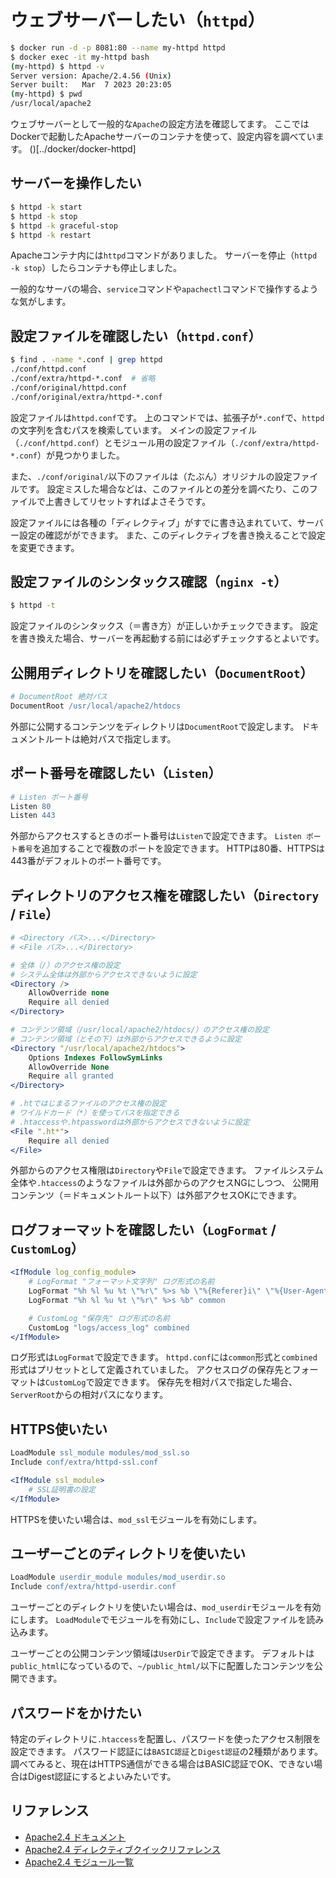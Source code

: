 # ウェブサーバーしたい（``httpd``）

```bash
$ docker run -d -p 8081:80 --name my-httpd httpd
$ docker exec -it my-httpd bash
(my-httpd) $ httpd -v
Server version: Apache/2.4.56 (Unix)
Server built:   Mar  7 2023 20:23:05
(my-httpd) $ pwd
/usr/local/apache2
```

ウェブサーバーとして一般的な``Apache``の設定方法を確認してます。
ここではDockerで起動したApacheサーバーのコンテナを使って、設定内容を調べています。
()[../docker/docker-httpd]

## サーバーを操作したい

```bash
$ httpd -k start
$ httpd -k stop
$ httpd -k graceful-stop
$ httpd -k restart
```

Apacheコンテナ内には``httpd``コマンドがありました。
サーバーを停止（``httpd -k stop``）したらコンテナも停止しました。

一般的なサーバの場合、``service``コマンドや``apachectl``コマンドで操作するような気がします。

## 設定ファイルを確認したい（``httpd.conf``）

```bash
$ find . -name *.conf | grep httpd
./conf/httpd.conf
./conf/extra/httpd-*.conf  # 省略
./conf/original/httpd.conf
./conf/original/extra/httpd-*.conf
```

設定ファイルは``httpd.conf``です。
上のコマンドでは、拡張子が``*.conf``で、``httpd``の文字列を含むパスを検索しています。
メインの設定ファイル（``./conf/httpd.conf``）とモジュール用の設定ファイル（``./conf/extra/httpd-*.conf``）が見つかりました。

また、``./conf/original/``以下のファイルは（たぶん）オリジナルの設定ファイルです。
設定ミスした場合などは、このファイルとの差分を調べたり、このファイルで上書きしてリセットすればよさそうです。

設定ファイルには各種の「ディレクティブ」がすでに書き込まれていて、サーバー設定の確認がができます。
また、このディレクティブを書き換えることで設定を変更できます。

## 設定ファイルのシンタックス確認（``nginx -t``）

```bash
$ httpd -t
```

設定ファイルのシンタックス（＝書き方）が正しいかチェックできます。
設定を書き換えた場合、サーバーを再起動する前には必ずチェックするとよいです。

## 公開用ディレクトリを確認したい（``DocumentRoot``）

```apache
# DocumentRoot 絶対パス
DocumentRoot /usr/local/apache2/htdocs
```

外部に公開するコンテンツをディレクトリは``DocumentRoot``で設定します。
ドキュメントルートは絶対パスで指定します。

## ポート番号を確認したい（``Listen``）

```apache
# Listen ポート番号
Listen 80
Listen 443
```

外部からアクセスするときのポート番号は``Listen``で設定できます。
``Listen ポート番号``を追加することで複数のポートを設定できます。
HTTPは80番、HTTPSは443番がデフォルトのポート番号です。

## ディレクトリのアクセス権を確認したい（``Directory`` / ``File``）

```apache
# <Directory パス>...</Directory>
# <File パス>...</Directory>

# 全体（/）のアクセス権の設定
# システム全体は外部からアクセスできないように設定
<Directory />
    AllowOverride none
    Require all denied
</Directory>

# コンテンツ領域（/usr/local/apache2/htdocs/）のアクセス権の設定
# コンテンツ領域（とその下）は外部からアクセスできるように設定
<Directory "/usr/local/apache2/htdocs">
    Options Indexes FollowSymLinks
    AllowOverride None
    Require all granted
</Directory>

# .htではじまるファイルのアクセス権の設定
# ワイルドカード（*）を使ってパスを指定できる
# .htaccessや.htpasswordは外部からアクセスできないように設定
<File ".ht*">
    Require all denied
</File>
```

外部からのアクセス権限は``Directory``や``File``で設定できます。
ファイルシステム全体や``.htaccess``のようなファイルは外部からのアクセスNGにしつつ、
公開用コンテンツ（＝ドキュメントルート以下）は外部アクセスOKにできます。

## ログフォーマットを確認したい（``LogFormat`` / ``CustomLog``）

```apache
<IfModule log_config_module>
    # LogFormat "フォーマット文字列" ログ形式の名前
    LogFormat "%h %l %u %t \"%r\" %>s %b \"%{Referer}i\" \"%{User-Agent}i\"" combined
    LogFormat "%h %l %u %t \"%r\" %>s %b" common

    # CustomLog "保存先" ログ形式の名前
    CustomLog "logs/access_log" combined
</IfModule>
```

ログ形式は``LogFormat``で設定できます。
``httpd.conf``には``common``形式と``combined``形式はプリセットとして定義されていました。
アクセスログの保存先とフォーマットは``CustomLog``で設定できます。
保存先を相対パスで指定した場合、``ServerRoot``からの相対パスになります。

## HTTPS使いたい

```apache
LoadModule ssl_module modules/mod_ssl.so
Include conf/extra/httpd-ssl.conf

<IfModule ssl_module>
    # SSL証明書の設定
</IfModule>
```

HTTPSを使いたい場合は、``mod_ssl``モジュールを有効にします。

## ユーザーごとのディレクトリを使いたい

```apache
LoadModule userdir_module modules/mod_userdir.so
Include conf/extra/httpd-userdir.conf
```

ユーザーごとのディレクトリを使いたい場合は、``mod_userdir``モジュールを有効にします。
``LoadModule``でモジュールを有効にし、``Include``で設定ファイルを読み込みます。

ユーザーごとの公開コンテンツ領域は``UserDir``で設定できます。
デフォルトは``public_html``になっているので、``~/public_html/``以下に配置したコンテンツを公開できます。

## パスワードをかけたい

特定のディレクトリに``.htaccess``を配置し、パスワードを使ったアクセス制限を設定できます。
パスワード認証には``BASIC認証``と``Digest認証``の2種類があります。
調べてみると、現在はHTTPS通信ができる場合はBASIC認証でOK、できない場合はDigest認証にするとよいみたいです。


## リファレンス

- [Apache2.4 ドキュメント](https://httpd.apache.org/docs/2.4/)
- [Apache2.4 ディレクティブクイックリファレンス](https://httpd.apache.org/docs/2.4/ja/mod/quickreference.html)
- [Apache2.4 モジュール一覧](https://httpd.apache.org/docs/2.4/ja/mod/)
